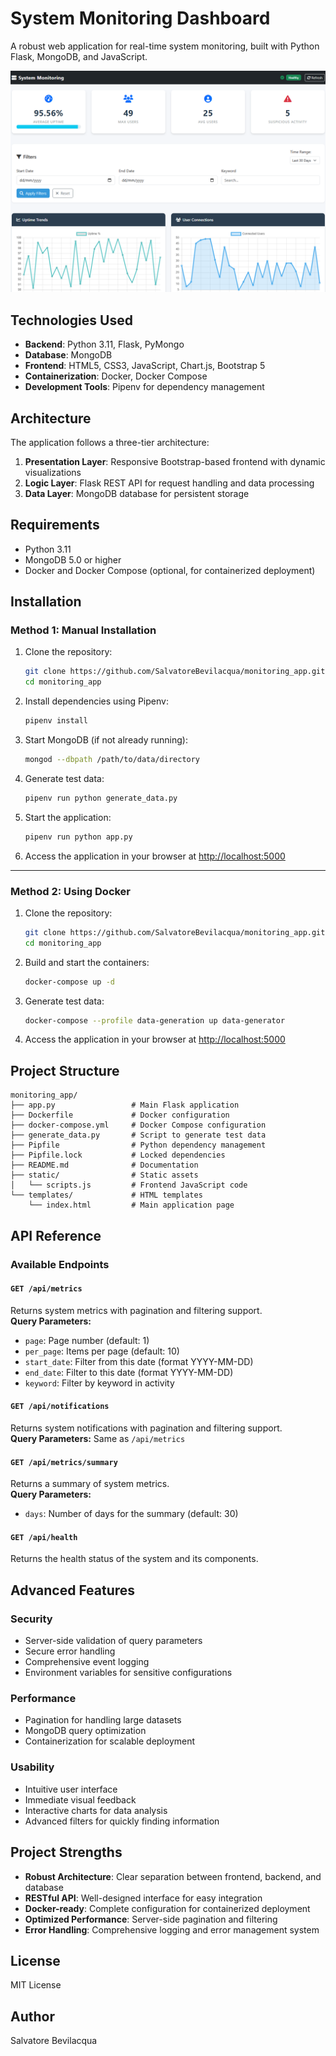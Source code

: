 # System Monitoring Dashboard

A robust web application for real-time system monitoring, built with Python Flask, MongoDB, and JavaScript.

![Monitoring Dashboard](https://github.com/SalvatoreBevilacqua/monitoring_app/raw/main/screenshot.png)

## Technologies Used

- **Backend**: Python 3.11, Flask, PyMongo  
- **Database**: MongoDB  
- **Frontend**: HTML5, CSS3, JavaScript, Chart.js, Bootstrap 5  
- **Containerization**: Docker, Docker Compose  
- **Development Tools**: Pipenv for dependency management

## Architecture

The application follows a three-tier architecture:

1. **Presentation Layer**: Responsive Bootstrap-based frontend with dynamic visualizations  
2. **Logic Layer**: Flask REST API for request handling and data processing  
3. **Data Layer**: MongoDB database for persistent storage

## Requirements

- Python 3.11  
- MongoDB 5.0 or higher  
- Docker and Docker Compose (optional, for containerized deployment)

## Installation

### Method 1: Manual Installation

1. Clone the repository:
   ```bash
   git clone https://github.com/SalvatoreBevilacqua/monitoring_app.git
   cd monitoring_app
   ```

2. Install dependencies using Pipenv:
   ```bash
   pipenv install
   ```

3. Start MongoDB (if not already running):
   ```bash
   mongod --dbpath /path/to/data/directory
   ```

4. Generate test data:
   ```bash
   pipenv run python generate_data.py
   ```

5. Start the application:
   ```bash
   pipenv run python app.py
   ```

6. Access the application in your browser at [http://localhost:5000](http://localhost:5000)

---

### Method 2: Using Docker

1. Clone the repository:
   ```bash
   git clone https://github.com/SalvatoreBevilacqua/monitoring_app.git
   cd monitoring_app
   ```

2. Build and start the containers:
   ```bash
   docker-compose up -d
   ```

3. Generate test data:
   ```bash
   docker-compose --profile data-generation up data-generator
   ```

4. Access the application in your browser at [http://localhost:5000](http://localhost:5000)

## Project Structure

```
monitoring_app/
├── app.py                 # Main Flask application
├── Dockerfile             # Docker configuration
├── docker-compose.yml     # Docker Compose configuration
├── generate_data.py       # Script to generate test data
├── Pipfile                # Python dependency management
├── Pipfile.lock           # Locked dependencies
├── README.md              # Documentation
├── static/                # Static assets
│   └── scripts.js         # Frontend JavaScript code
└── templates/             # HTML templates
    └── index.html         # Main application page
```

## API Reference

### Available Endpoints

#### `GET /api/metrics`  
Returns system metrics with pagination and filtering support.  
**Query Parameters:**
- `page`: Page number (default: 1)  
- `per_page`: Items per page (default: 10)  
- `start_date`: Filter from this date (format YYYY-MM-DD)  
- `end_date`: Filter to this date (format YYYY-MM-DD)  
- `keyword`: Filter by keyword in activity  

#### `GET /api/notifications`  
Returns system notifications with pagination and filtering support.  
**Query Parameters:** Same as `/api/metrics`

#### `GET /api/metrics/summary`  
Returns a summary of system metrics.  
**Query Parameters:**
- `days`: Number of days for the summary (default: 30)

#### `GET /api/health`  
Returns the health status of the system and its components.

## Advanced Features

### Security

- Server-side validation of query parameters  
- Secure error handling  
- Comprehensive event logging  
- Environment variables for sensitive configurations

### Performance

- Pagination for handling large datasets  
- MongoDB query optimization  
- Containerization for scalable deployment

### Usability

- Intuitive user interface  
- Immediate visual feedback  
- Interactive charts for data analysis  
- Advanced filters for quickly finding information

## Project Strengths

- **Robust Architecture**: Clear separation between frontend, backend, and database  
- **RESTful API**: Well-designed interface for easy integration  
- **Docker-ready**: Complete configuration for containerized deployment  
- **Optimized Performance**: Server-side pagination and filtering  
- **Error Handling**: Comprehensive logging and error management system

## License

MIT License

## Author

Salvatore Bevilacqua
